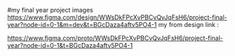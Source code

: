 #my final year project images
https://www.figma.com/design/WWsDkFPcXvPBCvQvJqFsH6/project-final-year?node-id=0-1&m=dev&t=BGcDaza4aftv5PO4-1
 my from design link :

 https://www.figma.com/proto/WWsDkFPcXvPBCvQvJqFsH6/project-final-year?node-id=0-1&t=BGcDaza4aftv5PO4-1
